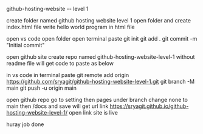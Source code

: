 github-hosting-website -- level 1

create folder named github hosting website level 1
open folder and create index.html file
write hello world program in html file

open vs code
open folder
open terminal
paste 
  git init
  git add .
  git commit -m "Initial commit"

open github site
create repo named github-hosting-website-level-1 without readme file
will get code to paste as below

in vs code in terminal 
paste
  git remote add origin https://github.com/sryagit/github-hosting-website-level-1.git
  git branch -M main
  git push -u origin main

open github repo
go to setting then pages
under branch change none to main
then /docs and save
will get url link https://sryagit.github.io/github-hosting-website-level-1/
open link site is live

huray 
job done


